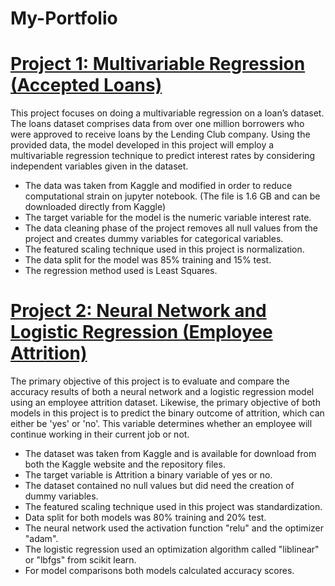 # My-Portfolio

# [Project 1: Multivariable Regression (Accepted Loans)](https://github.com/jlugo3059/Multivariable-Regression)

This project focuses on doing a multivariable regression on a loan’s dataset. The loans dataset comprises data from over one million borrowers who were approved to receive loans by the Lending Club company. Using the provided data, the model developed in this project will employ a multivariable regression technique to predict interest rates by considering independent variables given in the dataset.

* The data was taken from Kaggle and modified in order to reduce computational strain on jupyter notebook. (The file is 1.6 GB and can be downloaded directly from Kaggle)
* The target variable for the model is the numeric variable interest rate.
* The data cleaning phase of the project removes all null values from the project and creates dummy variables for categorical variables.
* The featured scaling technique used in this project is normalization.
* The data split for the model was 85% training and 15% test.
* The regression method used is Least Squares.


# [Project 2: Neural Network and Logistic Regression (Employee Attrition)](https://github.com/jlugo3059/Employee-Attrition)

The primary objective of this project is to evaluate and compare the accuracy results of both a neural network and a logistic regression model using an employee attrition dataset. Likewise, the primary objective of both models in this project is to predict the binary outcome of attrition, which can either be 'yes' or 'no'. This variable determines whether an employee will continue working in their current job or not. 

* The dataset was taken from Kaggle and is available for download from both the Kaggle website and the repository files.
* The target variable is Attrition a binary variable of yes or no.
* The dataset contained no null values but did need the creation of dummy variables.
* The featured scaling technique used in this project was standardization.
* Data split for both models was 80% training and 20% test.
* The neural network used the activation function "relu" and the optimizer "adam".
* The logistic regression used an optimization algorithm called "liblinear" or "lbfgs" from scikit learn.
* For model comparisons both models calculated accuracy scores.

